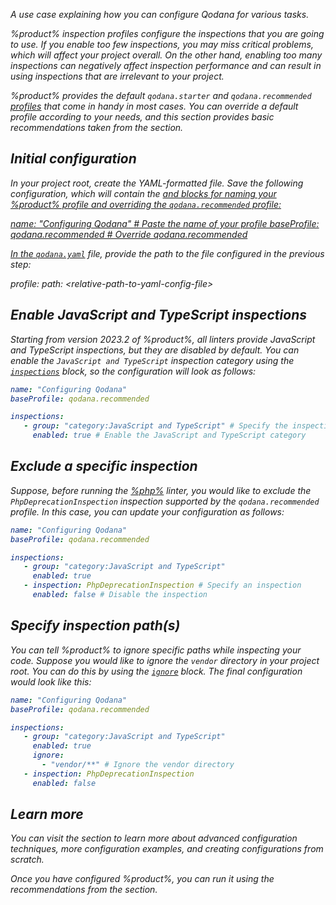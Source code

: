 [//]: # (title: Configure Qodana your way)

<var name="wiki-glob" value="https://en.wikipedia.org/wiki/Glob_(programming)"/>
<var name="idea-scopes" value="https://www.jetbrains.com/help/idea/scope-language-syntax-reference.html"/>

<link-summary>A use case explaining how you can configure Qodana for various tasks.</link-summary>

%product% inspection profiles configure the inspections that you are going to use. If you enable too few inspections, you may 
miss critical problems, which will affect your project overall. On the other hand, enabling too many inspections 
can negatively affect inspection performance and can result in using inspections that are irrelevant to your project. 

%product% provides the default `qodana.starter` and `qodana.recommended` [profiles](inspection-profiles.md#inspection-profiles-existing-profiles) that come in handy in most 
cases. You can override a default profile according to your needs, and this section provides basic recommendations 
taken from the [](custom-profiles.md) section.

## Initial configuration

<procedure>
   <step>
      <p>In your project root, create the YAML-formatted file. Save the following configuration, which 
    will contain the <a href="custom-profiles.md" anchor="name"/> and <a href="custom-profiles.md" anchor="baseProfile"/> 
blocks for naming your %product% profile and overriding the <code>qodana.recommended</code> profile:</p>
      <code-block lang="yaml">
      name: "Configuring Qodana" # Paste the name of your profile
      baseProfile: qodana.recommended # Override qodana.recommended
      </code-block>
   </step>
   <step>
      <p>In the <a href="qodana-yaml.md"><code>qodana.yaml</code></a> file, provide the path to the file configured in the previous step:</p> 
      <code-block lang="yaml">
      profile:
         path: &lt;relative-path-to-yaml-config-file&gt;
      </code-block>
   </step>
</procedure>

## Enable JavaScript and TypeScript inspections

Starting from version 2023.2 of %product%, all linters provide JavaScript and TypeScript inspections, but they are 
disabled by default. You can enable the `JavaScript and TypeScript` inspection category using the 
[`inspections`](custom-profiles.md#inspections-group) block, so the configuration will look as follows:

```yaml
name: "Configuring Qodana" 
baseProfile: qodana.recommended

inspections:
   - group: "category:JavaScript and TypeScript" # Specify the inspection category
     enabled: true # Enable the JavaScript and TypeScript category
```

## Exclude a specific inspection

Suppose, before running the [%php%](php.md) linter, you would like to exclude the `PhpDeprecationInspection` 
inspection supported by the `qodana.recommended` profile. In this case, you can update your configuration as follows:

```yaml
name: "Configuring Qodana"
baseProfile: qodana.recommended

inspections:
   - group: "category:JavaScript and TypeScript"
     enabled: true
   - inspection: PhpDeprecationInspection # Specify an inspection
     enabled: false # Disable the inspection
```

## Specify inspection path(s)

You can tell %product% to ignore specific paths while inspecting your code. Suppose you would like to ignore the 
`vendor` directory in your project root. You can do this by using the [`ignore`](custom-profiles.md#inspections-group) block. The final 
configuration would look like this:

```yaml
name: "Configuring Qodana"
baseProfile: qodana.recommended

inspections:
   - group: "category:JavaScript and TypeScript"
     enabled: true
     ignore:
       - "vendor/**" # Ignore the vendor directory
   - inspection: PhpDeprecationInspection
     enabled: false
```

## Learn more

You can visit the [](custom-profiles.md) section to learn more about advanced configuration techniques, more configuration examples, 
and creating configurations from scratch.

Once you have configured %product%, you can run it using the recommendations from the [](Quick-start.topic) section.
